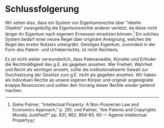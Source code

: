 Schlussfolgerung
================

Wir sehen also, dass ein System von Eigentumsrechte über "ideelle
Objekte" zwangsläufig die Eigentumsrechte anderer verletzt, da diese
nicht länger ihr Eigentum nach eigenem Ermessen einsetzen können.[^94]
Ein solches System bedarf einer neune Regel über originäre Aneignung,
welches die Regel des ersten Nutzers untergräbt. Geistiges Eigentum,
zumindest in der Form des Patent- und Urheberrechts, ist nicht Rechtens.

[^94]: Siehe Palmer, "Intellectual Property: A Non-Posnerian Law and
    Economics Approach," p. 281; und Palmer, "Are Patents and Copyrights
    Morally Justified?" pp. 831, 862, 864–65.  60 — Against Intellectual
    Property

Es ist nicht weiter verwunderlich, dass Patenanwälte, Künstler und
Erfinder die Rechtmäßigkeit des g.E. als gegeben ansehen.  Wer Freiheit,
Wahrheit und Recht als wichtiger ansieht, sollte die
institutionalisierte Gewalt zur Durchsetzung der Gesetze zum g.E. nicht
als gegeben ansehen. Wir haben als Individuen Rechte an unsere eigenen
Körper und originär angeeignete knappe Ressourcen und sollten den
Vorrang dieser Rechte wieder geltend machen.
